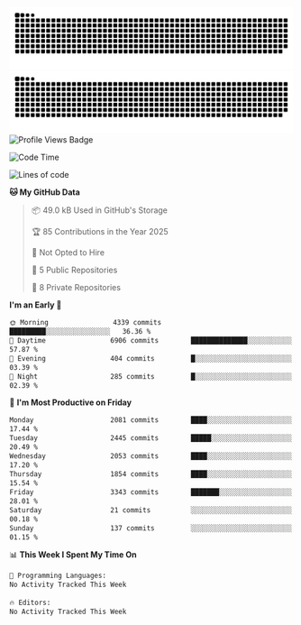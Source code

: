 <img src="https://github.com/nielsbaggerman/nielsbaggerman/blob/output/github-contribution-grid-snake.svg#gh-light-mode-only" alt="GitHub Snake Light">
<img src="https://github.com/nielsbaggerman/nielsbaggerman/blob/output/github-contribution-grid-snake-dark.svg#gh-dark-mode-only" alt="GitHub Snake Dark">
<img src="https://komarev.com/ghpvc/?username=nielsbaggerman&amp;label=Profile+Views" alt="Profile Views Badge" />

<!--START_SECTION:waka-->
![Code Time](http://img.shields.io/badge/Code%20Time-2%2C377%20hrs%2058%20mins-blue)

![Lines of code](https://img.shields.io/badge/From%20Hello%20World%20I%27ve%20Written-13.4%20million%20lines%20of%20code-blue)

**🐱 My GitHub Data** 

> 📦 49.0 kB Used in GitHub's Storage 
 > 
> 🏆 85 Contributions in the Year 2025
 > 
> 🚫 Not Opted to Hire
 > 
> 📜 5 Public Repositories 
 > 
> 🔑 8 Private Repositories 
 > 
**I'm an Early 🐤** 

```text
🌞 Morning                4339 commits        █████████░░░░░░░░░░░░░░░░   36.36 % 
🌆 Daytime                6906 commits        ██████████████░░░░░░░░░░░   57.87 % 
🌃 Evening                404 commits         █░░░░░░░░░░░░░░░░░░░░░░░░   03.39 % 
🌙 Night                  285 commits         █░░░░░░░░░░░░░░░░░░░░░░░░   02.39 % 
```
📅 **I'm Most Productive on Friday** 

```text
Monday                   2081 commits        ████░░░░░░░░░░░░░░░░░░░░░   17.44 % 
Tuesday                  2445 commits        █████░░░░░░░░░░░░░░░░░░░░   20.49 % 
Wednesday                2053 commits        ████░░░░░░░░░░░░░░░░░░░░░   17.20 % 
Thursday                 1854 commits        ████░░░░░░░░░░░░░░░░░░░░░   15.54 % 
Friday                   3343 commits        ███████░░░░░░░░░░░░░░░░░░   28.01 % 
Saturday                 21 commits          ░░░░░░░░░░░░░░░░░░░░░░░░░   00.18 % 
Sunday                   137 commits         ░░░░░░░░░░░░░░░░░░░░░░░░░   01.15 % 
```


📊 **This Week I Spent My Time On** 

```text
💬 Programming Languages: 
No Activity Tracked This Week

🔥 Editors: 
No Activity Tracked This Week
```


<!--END_SECTION:waka-->
